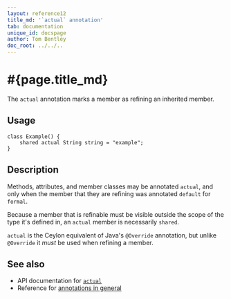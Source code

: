 ```yaml
---
layout: reference12
title_md: '`actual` annotation'
tab: documentation
unique_id: docspage
author: Tom Bentley
doc_root: ../../..
---
```


# #{page.title_md}

The `actual` annotation marks a member as refining an inherited member.

## Usage

<!-- try: -->
    class Example() {
        shared actual String string = "example";
    }

## Description

Methods, attributes, and member classes may be annotated `actual`, and only 
when the member that they are refining was annotated `default` for `formal`.

Because a member that is refinable must be visible outside the scope of the 
type it's defined in, an `actual` member is necessarily `shared`.

`actual` is the Ceylon equivalent of Java's `@Override` annotation, but unlike 
`@Override` it *must* be used when refining a member.


## See also

* API documentation for [`actual`](#{site.urls.apidoc_1_2}/index.html#actual)
* Reference for [annotations in general](../../structure/annotation/)

